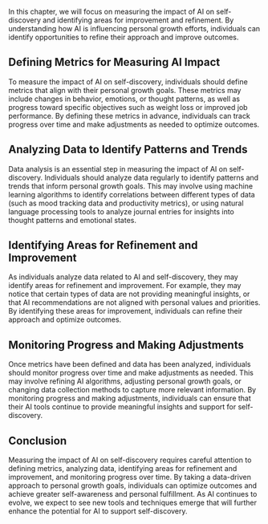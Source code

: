 
In this chapter, we will focus on measuring the impact of AI on self-discovery and identifying areas for improvement and refinement. By understanding how AI is influencing personal growth efforts, individuals can identify opportunities to refine their approach and improve outcomes.

Defining Metrics for Measuring AI Impact
----------------------------------------

To measure the impact of AI on self-discovery, individuals should define metrics that align with their personal growth goals. These metrics may include changes in behavior, emotions, or thought patterns, as well as progress toward specific objectives such as weight loss or improved job performance. By defining these metrics in advance, individuals can track progress over time and make adjustments as needed to optimize outcomes.

Analyzing Data to Identify Patterns and Trends
----------------------------------------------

Data analysis is an essential step in measuring the impact of AI on self-discovery. Individuals should analyze data regularly to identify patterns and trends that inform personal growth goals. This may involve using machine learning algorithms to identify correlations between different types of data (such as mood tracking data and productivity metrics), or using natural language processing tools to analyze journal entries for insights into thought patterns and emotional states.

Identifying Areas for Refinement and Improvement
------------------------------------------------

As individuals analyze data related to AI and self-discovery, they may identify areas for refinement and improvement. For example, they may notice that certain types of data are not providing meaningful insights, or that AI recommendations are not aligned with personal values and priorities. By identifying these areas for improvement, individuals can refine their approach and optimize outcomes.

Monitoring Progress and Making Adjustments
------------------------------------------

Once metrics have been defined and data has been analyzed, individuals should monitor progress over time and make adjustments as needed. This may involve refining AI algorithms, adjusting personal growth goals, or changing data collection methods to capture more relevant information. By monitoring progress and making adjustments, individuals can ensure that their AI tools continue to provide meaningful insights and support for self-discovery.

Conclusion
----------

Measuring the impact of AI on self-discovery requires careful attention to defining metrics, analyzing data, identifying areas for refinement and improvement, and monitoring progress over time. By taking a data-driven approach to personal growth goals, individuals can optimize outcomes and achieve greater self-awareness and personal fulfillment. As AI continues to evolve, we expect to see new tools and techniques emerge that will further enhance the potential for AI to support self-discovery.

